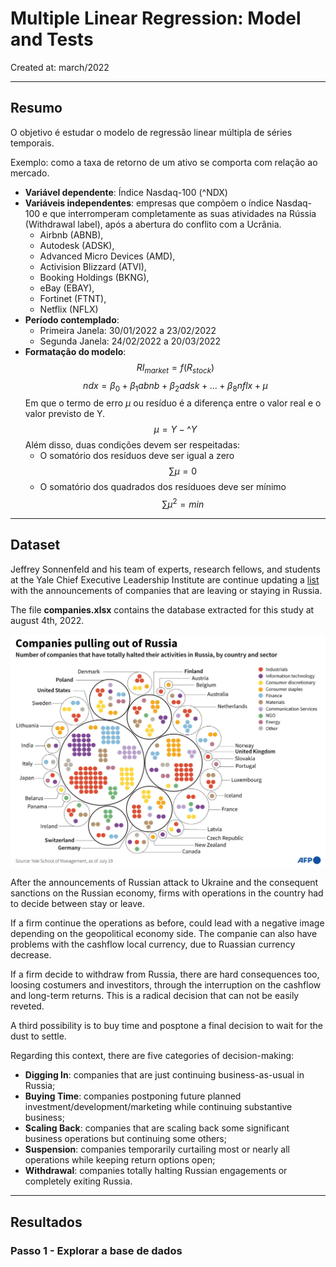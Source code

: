 # **Multiple Linear Regression: Model and Tests**

Created at: march/2022

---

## **Resumo**

O objetivo é estudar o modelo de regressão linear múltipla de séries temporais. 

Exemplo: como a taxa de retorno de um ativo se comporta com relação ao mercado.

- **Variável dependente**: Índice Nasdaq-100 (^NDX)
- **Variáveis independentes**: empresas que compõem o índice Nasdaq-100 e que interromperam completamente as suas atividades na Rússia (Withdrawal label), após a abertura do conflito com a Ucrânia. 
    - Airbnb (ABNB), 
    - Autodesk (ADSK), 
    - Advanced Micro Devices (AMD), 
    - Activision Blizzard (ATVI), 
    - Booking Holdings (BKNG), 
    - eBay (EBAY), 
    - Fortinet (FTNT), 
    - Netflix (NFLX)
- **Período contemplado**:
    - Primeira Janela: 30/01/2022 a 23/02/2022
    - Segunda Janela: 24/02/2022 a 20/03/2022
- **Formatação do modelo**:
$$ RI_{market} = f(R_{stock})$$ $$ ndx = \beta_0 + \beta_1abnb + \beta_2adsk + ... + \beta_8 nflx + \mu $$ Em que o termo de erro $\mu$ ou resíduo é a diferença entre o valor real e o valor previsto de Y.
$$ \mu = Y - \^Y$$
Além disso, duas condições devem ser respeitadas:
    - O somatório dos resíduos deve ser igual a zero $$ \sum\mu = 0 $$
    - O somatório dos quadrados dos resíduoes deve ser mínimo $$ \sum\mu^2 = min $$

---
## **Dataset**


Jeffrey Sonnenfeld and his team of experts, research fellows, and students at the Yale Chief Executive Leadership Institute are continue updating a  [list](https://www.yalerussianbusinessretreat.com/) with the announcements of companies that are leaving or staying in Russia.

The file **companies.xlsx** contains the database extracted for this study at august 4th, 2022.

![Historical Returns](companies_clusters.webp)

After the announcements of Russian attack to Ukraine and the consequent sanctions on the Russian economy, firms with operations in the country had to decide between stay or leave. 

If a firm continue the operations as before, could lead with a negative image depending on the geopolitical economy side. The companie can also have problems with the cashflow local currency, due to Ruassian currency decrease. 

If a firm decide to withdraw from Russia, there are hard consequences too, loosing costumers and investitors, through the interruption on the cashflow and long-term returns. This is a radical decision that can not be easily reveted. 

A third possibility is to buy time and posptone a final decision to wait for the dust to settle. 

Regarding this context, there are five categories of decision-making:
- **Digging In**: companies that are just continuing business-as-usual in Russia;
- **Buying Time**: companies postponing future planned investment/development/marketing while continuing substantive business;
- **Scaling Back**: companies that are scaling back some significant business operations but continuing some others;
- **Suspension**: companies temporarily curtailing most or nearly all operations while keeping return options open;
- **Withdrawal**: companies totally halting Russian engagements or completely exiting Russia.




---
## **Resultados**

### Passo 1 - Explorar a base de dados


